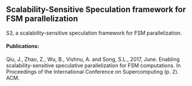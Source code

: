 ## Scalability-Sensitive Speculation framework for FSM parallelization 
S3, a scalability-sensitive speculation framework for FSM parallelization.


#### Publications:
Qiu, J., Zhao, Z., Wu, B., Vishnu, A. and Song, S.L., 2017, June. Enabling scalability-sensitive speculative parallelization for FSM computations. In Proceedings of the International Conference on Supercomputing (p. 2). ACM.
